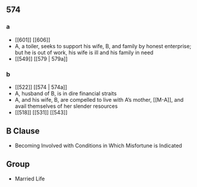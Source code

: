 ## 574
### a
- [[601]] [[606]] 
- A, a toiler, seeks to support his wife, B, and family by honest enterprise; but he is out of work, his wife is ill and his family in need
- [[549]] [[579 | 579a]] 

### b
- [[522]] [[574 | 574a]] 
- A, husband of B, is in dire financial straits
- A, and his wife, B, are compelled to live with A’s mother, [[M-A]], and avail themselves of her slender resources
- [[518]] [[531]] [[543]] 

## B Clause
- Becoming Involved with Conditions in Which Misfortune is Indicated

## Group
- Married Life

